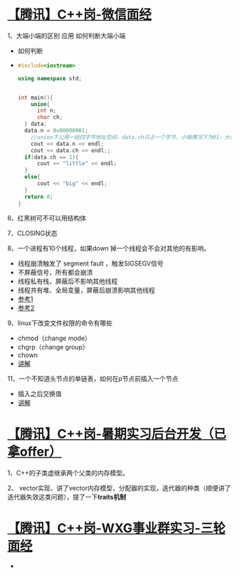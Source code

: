 # [【腾讯】C++岗-微信面经](https://www.iamshuaidi.com/2855.html)

1、大端小端的区别 应用 如何判断大端小端

- 如何判断

- ```cpp
  #include<iostream>
  
  using namespace std;
  
  
  int main(){
      union{
  		int n;
  		char ch;
  	} data;
  	data.n = 0x00000001; 
      //union下公用一段四字节地址空间，data.ch只占一个字节，小端情况下为01，大端情况为00
      cout << data.n << endl;
      cout << data.ch << endl;;
  	if(data.ch == 1){
  		cout << "little" << endl;
  	}
  	else{
  		cout << "big" << endl;
  	}
  	return 0;
  }
  ```

6、红黑树可不可以用结构体

7、CLOSING状态

8、一个进程有10个线程，如果down 掉一个线程会不会对其他的有影响。

- 线程崩溃触发了 segment fault ，触发SIGSEGV信号
- 不屏蔽信号，所有都会崩溃
- 线程私有栈，屏蔽后不影响其他线程
- 线程共有堆、全局变量，屏蔽后崩溃影响其他线程
- [参考1](https://blog.csdn.net/itworld123/article/details/104981958/)
- [参考2](https://www.zhihu.com/question/22397613/answer/1001161796)

9、linux下改变文件权限的命令有哪些

- chmod（change mode）
- chgrp（change group）
- chown
- [讲解](https://www.cnblogs.com/cwwmmv/p/10535175.html)

11、一个不知道头节点的单链表，如何在p节点前插入一个节点

- 插入之后交换值
- [讲解](https://blog.csdn.net/yu876876/article/details/80587175)

# [【腾讯】C++岗-暑期实习后台开发（已拿offer）](https://www.iamshuaidi.com/2857.html)

1、C++的子类虚继承两个父类的内存模型。

2、 vector实现、讲了vector内存模型，分配器的实现，迭代器的种类（顺便讲了迭代器失效这类问题），提了一下**traits机制**

# [【腾讯】C++岗-WXG事业群实习-三轮面经](https://www.iamshuaidi.com/2859.html)

- 





